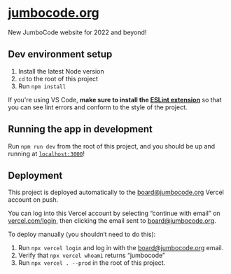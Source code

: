 # [jumbocode.org](https://jumbocode.org/)
New JumboCode website for 2022 and beyond!

## Dev environment setup
1. Install the latest Node version
2. `cd` to the root of this project
3. Run `npm install`

If you're using VS Code, **make sure to install the
[ESLint extension](https://marketplace.visualstudio.com/items?itemName=dbaeumer.vscode-eslint)**
so that you can see lint errors and conform to the style of the project.

## Running the app in development
Run `npm run dev` from the root of this project, and you should be up and running at
[`localhost:3000`](http://localhost:3000)!

## Deployment
This project is deployed automatically to the board@jumbocode.org Vercel account on push.

You can log into this Vercel account by selecting “continue with email” on
[vercel.com/login](https://vercel.com/login), then clicking the email sent to board@jumbocode.org.

To deploy manually (you shouldn‘t need to do this):
1. Run `npx vercel login` and log in with the board@jumbocode.org email.
2. Verify that `npx vercel whoami` returns “jumbocode”
3. Run `npx vercel . --prod` in the root of this project.
